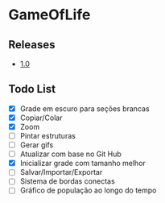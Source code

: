 # GameOfLife

## Releases

- [1.0](https://github.com/trevisharp/GameOfLife/releases/tag/1%2C0)

## Todo List

- [x] Grade em escuro para seções brancas 
- [x] Copiar/Colar
- [x] Zoom
- [ ] Pintar estruturas
- [ ] Gerar gifs
- [ ] Atualizar com base no Git Hub
- [x] Inicializar grade com tamanho melhor
- [ ] Salvar/Importar/Exportar
- [ ] Sistema de bordas conectas
- [ ] Gráfico de população ao longo do tempo
